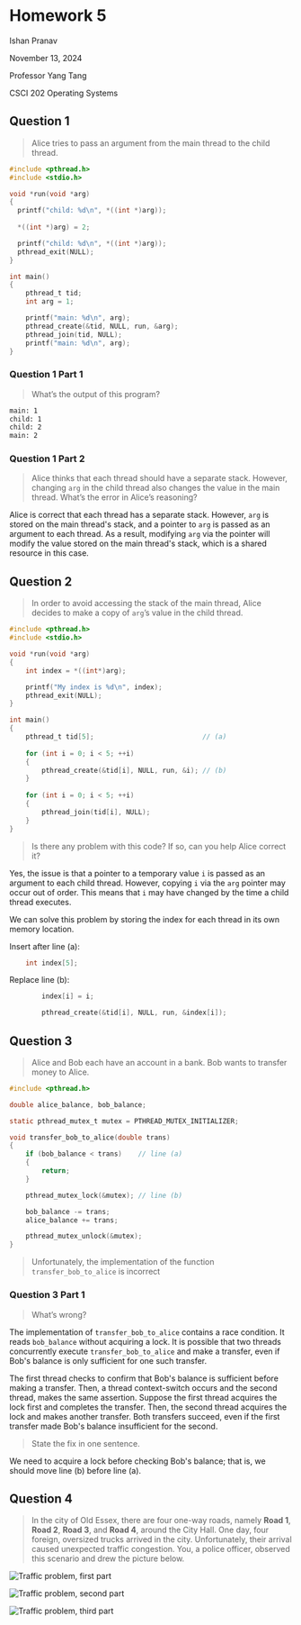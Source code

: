 # Homework 5

Ishan Pranav

November 13, 2024

Professor Yang Tang

CSCI 202 Operating Systems

## Question 1

> Alice tries to pass an argument from the main thread to the child thread.

```c
#include <pthread.h> 
#include <stdio.h>

void *run(void *arg) 
{
  printf("child: %d\n", *((int *)arg));
  
  *((int *)arg) = 2;

  printf("child: %d\n", *((int *)arg));
  pthread_exit(NULL);
}

int main()
{
    pthread_t tid;
    int arg = 1;

    printf("main: %d\n", arg);
    pthread_create(&tid, NULL, run, &arg);
    pthread_join(tid, NULL);
    printf("main: %d\n", arg);
}
```

### Question 1 Part 1

> What’s the output of this program?

```sh
main: 1
child: 1
child: 2
main: 2
```

### Question 1 Part 2

> Alice thinks that each thread should have a separate stack. However, changing
> `arg` in the child thread also changes the value in the main thread. What’s
> the error in Alice’s reasoning?

Alice is correct that each thread has a separate stack. However, `arg` is stored
on the main thread's stack, and a pointer to `arg` is passed as an argument to
each thread. As a result, modifying `arg` via the pointer will modify the value
stored on the main thread's stack, which is a shared resource in this case.

## Question 2

> In order to avoid accessing the stack of the main thread, Alice decides to
> make a copy of `arg`’s value in the child thread.

```c
#include <pthread.h>
#include <stdio.h>

void *run(void *arg)
{ 
    int index = *((int*)arg);

    printf("My index is %d\n", index);
    pthread_exit(NULL);
} 

int main()
{
    pthread_t tid[5];                           // (a)
    
    for (int i = 0; i < 5; ++i)
    {
        pthread_create(&tid[i], NULL, run, &i); // (b)
    }
    
    for (int i = 0; i < 5; ++i)
    {
        pthread_join(tid[i], NULL);
    }
}
```

> Is there any problem with this code? If so, can you help Alice correct it?

Yes, the issue is that a pointer to a temporary value `i` is passed as an
argument to each child thread. However, copying `i` via the `arg` pointer may
occur out of order. This means that `i` may have changed by the time a child
thread executes.

We can solve this problem by storing the index for each thread in its own
memory location.

Insert after line (a):

```c
    int index[5];
```

Replace line (b):

```c
        index[i] = i;

        pthread_create(&tid[i], NULL, run, &index[i]);
```

## Question 3

> Alice and Bob each have an account in a bank. Bob wants to transfer money to
> Alice.

```c
#include <pthread.h>

double alice_balance, bob_balance;

static pthread_mutex_t mutex = PTHREAD_MUTEX_INITIALIZER;

void transfer_bob_to_alice(double trans)
{ 
    if (bob_balance < trans)    // line (a)
    { 
        return; 
    }

    pthread_mutex_lock(&mutex); // line (b)

    bob_balance -= trans; 
    alice_balance += trans; 

    pthread_mutex_unlock(&mutex); 
}
```

> Unfortunately, the implementation of the function `transfer_bob_to_alice` is incorrect

### Question 3 Part 1

> What’s wrong?

The implementation of `transfer_bob_to_alice` contains a race condition. It
reads `bob_balance` without acquiring a lock. It is possible that two threads
concurrently execute `transfer_bob_to_alice` and make a transfer, even if Bob's
balance is only sufficient for one such transfer.

The first thread checks to confirm that Bob's balance is sufficient before
making a transfer. Then, a thread context-switch occurs and the second thread,
makes the same assertion. Suppose the first thread acquires the lock first and
completes the transfer. Then, the second thread acquires the lock and makes
another transfer. Both transfers succeed, even if the first transfer made Bob's
balance insufficient for the second.

> State the fix in one sentence.

We need to acquire a lock before checking Bob's balance; that is, we should move
line (b) before line (a).

## Question 4

> In the city of Old Essex, there are four one-way roads, namely **Road 1**,
> **Road 2**, **Road 3**, and **Road 4**, around the City Hall.
> One day, four foreign, oversized trucks arrived in the city. Unfortunately,
> their arrival caused unexpected traffic congestion. You, a police officer,
> observed this scenario and drew the picture below.

![Traffic problem, first part](../images/homework-5-4-1.png "Traffic problem")

![Traffic problem, second part](../images/homework-5-4-2.png "Traffic problem")

![Traffic problem, third part](../images/homework-5-4-3.png "Traffic problem")
